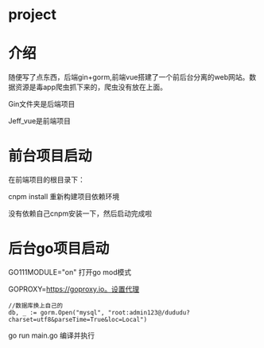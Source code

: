 # project
# 介绍

随便写了点东西，后端gin+gorm,前端vue搭建了一个前后台分离的web网站。数据资源是毒app爬虫抓下来的，爬虫没有放在上面。

Gin文件夹是后端项目

Jeff_vue是前端项目

# 前台项目启动

在前端项目的根目录下：

cnpm install 重新构建项目依赖环境

没有依赖自己cnpm安装一下，然后启动完成啦

# 后台go项目启动

GO111MODULE="on"  打开go mod模式

GOPROXY=https://goproxy.io。设置代理

```
//数据库换上自己的
db, _ := gorm.Open("mysql", "root:admin123@/dududu?charset=utf8&parseTime=True&loc=Local")
```

go run main.go   编译并执行

